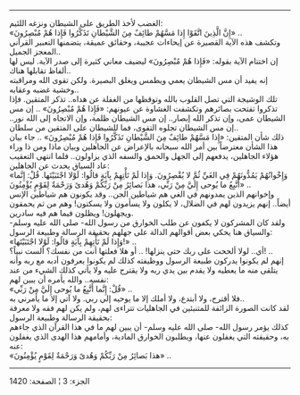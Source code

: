 ------------------------------------------------------------------------

الغضب لأخذ الطريق على الشيطان ونزغه اللئيم:  
«إِنَّ الَّذِينَ اتَّقَوْا إِذا مَسَّهُمْ طائِفٌ مِنَ الشَّيْطانِ تَذَكَّرُوا فَإِذا هُمْ مُبْصِرُونَ» ..  
وتكشف هذه الآية القصيرة عن إيحاءات عجيبة، وحقائق عميقة، يتضمنها التعبير
القرآني المعجز الجميل..  
إن اختتام الآية بقوله: «فَإِذا هُمْ مُبْصِرُونَ» ليضيف معاني كثيرة إلى صدر الآية.
ليس لها ألفاظ تقابلها هناك..  
إنه يفيد أن مس الشيطان يعمي ويطمس ويغلق البصيرة. ولكن تقوى الله ومراقبته
وخشية غضبه وعقابه..  
تلك الوشيجة التي تصل القلوب بالله وتوقظها من الغفلة عن هداه.. تذكر
المتقين. فإذا تذكروا تفتحت بصائرهم وتكشفت الغشاوة عن عيونهم: «فَإِذا هُمْ
مُبْصِرُونَ» .. إن مس الشيطان عمى، وإن تذكر الله إبصار.. إن مس الشيطان ظلمة،
وإن الاتجاه إلى الله نور.. إن مس الشيطان تجلوه التقوى، فما للشيطان على
المتقين من سلطان..  
ذلك شأن المتقين: «إِذا مَسَّهُمْ طائِفٌ مِنَ الشَّيْطانِ تَذَكَّرُوا فَإِذا هُمْ مُبْصِرُونَ» .. جاء
بيان هذا الشأن معترضاً بين أمر الله سبحانه بالإعراض عن الجاهلين وبيان
ماذا ومن ذا وراء هؤلاء الجاهلين، يدفعهم إلى الجهل والحمق والسفه الذي
يزاولون.. فلما انتهى التعقيب عاد السياق يحدث عن الجاهلين:  
«وَإِخْوانُهُمْ يَمُدُّونَهُمْ فِي الغَيِّ ثُمَّ لا يُقْصِرُونَ. وَإِذا لَمْ تَأْتِهِمْ بِآيَةٍ قالُوا: لَوْلا
اجْتَبَيْتَها. قُلْ: إِنَّما أَتَّبِعُ ما يُوحى إِلَيَّ مِنْ رَبِّي، هذا بَصائِرُ مِنْ رَبِّكُمْ وَهُدىً وَرَحْمَةٌ
لِقَوْمٍ يُؤْمِنُونَ» ..  
وإخوانهم الذين يمدونهم في الغي هم شياطين الجن.. وقد يكونون هم شياطين
الإنس أيضاً.. إنهم يزيدون لهم في الضلال، لا يكلون ولا يسأمون ولا يسكتون!
وهم من ثم يحمقون ويجهلون! ويظلون فيما هم فيه سادرين.  
ولقد كان المشركون لا يكفون عن طلب الخوارق من رسول الله- صلى الله عليه
وسلم- والسياق هنا يحكي بعض أقوالهم الدالة على جهلهم بحقيقة الرسالة
وطبيعة الرسول:  
«وَإِذا لَمْ تَأْتِهِمْ بِآيَةٍ قالُوا: لَوْلا اجْتَبَيْتَها!» ..  
أي.. لولا ألححت على ربك حتى ينزلها! .. أو هلا فعلتها أنت من نفسك؟ ألست
نبياً؟! ..  
إنهم لم يكونوا يدركون طبيعة الرسول ووظيفته كذلك لم يكونوا يعرفون أدبه مع
ربه وأنه يتلقى منه ما يعطيه ولا يقدم بين يدي ربه ولا يقترح عليه ولا يأتي
كذلك الشيء من عند نفسه.. والله يأمره أن يبين لهم:  
«قُلْ: إِنَّما أَتَّبِعُ ما يُوحى إِلَيَّ مِنْ رَبِّي» ..  
فلا أقترح، ولا أبتدع، ولا أملك إلا ما يوحيه إلي ربي. ولا آتي إلا ما
يأمرني به..  
لقد كانت الصورة الزائفة للمتنبئين في الجاهليات تتراءى لهم، ولم يكن لهم
فقه ولا معرفة بحقيقة الرسالة وطبيعة الرسول:  
كذلك يؤمر رسول الله- صلى الله عليه وسلم- أن يبين لهم ما في هذا القرآن
الذي جاءهم به، وحقيقته التي يغفلون عنها، ويطلبون الخوارق المادية،
وأمامهم هذا الهدى الذي يغفلون عنه:  
«هذا بَصائِرُ مِنْ رَبِّكُمْ وَهُدىً وَرَحْمَةٌ لِقَوْمٍ يُؤْمِنُونَ» ..

------------------------------------------------------------------------

الجزء: 3 ¦ الصفحة: 1420
